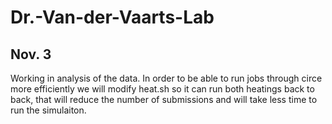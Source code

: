 # Dr.-Van-der-Vaarts-Lab

## Nov. 3
Working in analysis of the data. In order to be able to run jobs through circe more efficiently we will modify heat.sh so it can run both heatings back to back, that will reduce the number of submissions and will take less time to run the simulaiton.
